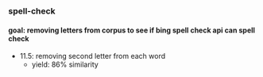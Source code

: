 ### spell-check
#### goal: removing letters from corpus to see if bing spell check api can spell check
* 11.5: removing second letter from each word
  - yield: 86% similarity